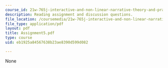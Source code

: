```yaml
---
course_id: 21w-765j-interactive-and-non-linear-narrative-theory-and-practice-spring-2004
description: Reading assignment and discussion questions.
file_location: /coursemedia/21w-765j-interactive-and-non-linear-narrative-theory-and-practice-spring-2004/eb1925a84567638b23ae8390d599d082_Assignment5.pdf
file_type: application/pdf
layout: pdf
title: Assignment5.pdf
type: course
uid: eb1925a84567638b23ae8390d599d082

---
```

None